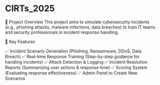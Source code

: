 # CIRTs_2025

📌 Project Overview
This project aims to simulate cybersecurity incidents (e.g., phishing attacks, malware infections, data breaches) to train IT teams and security professionals in incident response handling.

🎯 Key Features

✅ Incident Scenario Generation (Phishing, Ransomware, DDoS, Data Breach)
✅ Real-time Response Training (Step-by-step guidance for handling incidents)
✅ Attack Detection & Logging
✅ Incident Resolution Reports (Summarizing user actions & response time)
✅ Scoring System (Evaluating response effectiveness)
✅ Admin Panel to Create New Scenarios
